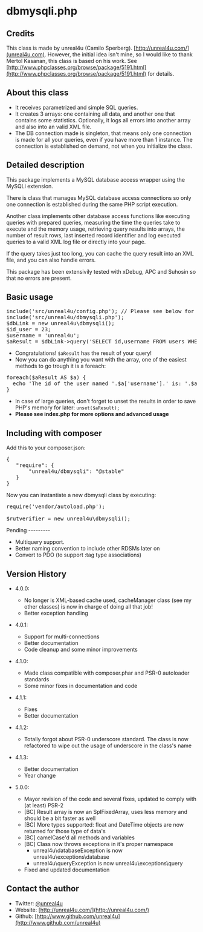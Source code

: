 dbmysqli.php
======

Credits
--------

This class is made by unreal4u (Camilo Sperberg). [http://unreal4u.com/](unreal4u.com). However, the initial idea isn't
mine, so I would like to thank Mertol Kasanan, this class is based on his work.
See [http://www.phpclasses.org/browse/package/5191.html](http://www.phpclasses.org/browse/package/5191.html) for details.

About this class
--------

* It receives parametrized and simple SQL queries.
* It creates 3 arrays: one containing all data, and another one that contains some statistics. Optionally, it logs all errors into another array and also into an valid XML file.
* The DB connection made is singleton, that means only one connection is made for all your queries, even if you have more than 1 instance. The connection is established on demand, not when you initialize the class.

Detailed description
---------

This package implements a MySQL database access wrapper using the MySQLi extension.

There is class that manages MySQL database access connections so only one connection is established during the same PHP script execution.

Another class implements other database access functions like executing queries with prepared queries, measuring the time the queries take to execute and the memory usage, retrieving query results into arrays, the number of result rows, last inserted record identifier and log executed queries to a valid XML log file or directly into your page.

If the query takes just too long, you can cache the query result into an XML file, and you can also handle errors.

This package has been extensivily tested with xDebug, APC and Suhosin so that no errors are present.

Basic usage
----------

<pre>include('src/unreal4u/config.php'); // Please see below for explanation
include('src/unreal4u/dbmysqli.php');
$dbLink = new unreal4u\dbmysqli();
$id_user = 23;
$username = 'unreal4u';
$aResult = $dbLink->query('SELECT id,username FROM users WHERE id = ? AND username = ?',$id_user,$username);</pre>
* Congratulations! `$aResult` has the result of your query!
* Now you can do anything you want with the array, one of the easiest methods to go trough it is a foreach:
<pre>foreach($aResult AS $a) {
  echo 'The id of the user named '.$a['username'].' is: '.$a['id']."\n";
}</pre>
* In case of large queries, don't forget to unset the results in order to save PHP's memory for later: <code>unset($aResult);</code>
* **Please see index.php for more options and advanced usage**

Including with composer
---------

Add this to your composer.json:
<pre>
{
   "require": {
       "unreal4u/dbmysqli": "@stable"
   }
}
</pre>

Now you can instantiate a new dbmysqli class by executing:

<pre>
require('vendor/autoload.php');

$rutverifier = new unreal4u\dbmysqli();
</pre>

Pending ---------
* Multiquery support.
* Better naming convention to include other RDSMs later on
* Convert to PDO (to support :tag type associations)

Version History
----------

* 4.0.0:
    * No longer is XML-based cache used, cacheManager class (see my other classes) is now in charge of doing all that job!
    * Better exception handling
* 4.0.1:
    * Support for multi-connections
    * Better documentation
    * Code cleanup and some minor improvements
* 4.1.0:
    * Made class compatible with composer.phar and PSR-0 autoloader standards
    * Some minor fixes in documentation and code
* 4.1.1:
    * Fixes
    * Better documentation
* 4.1.2:
    * Totally forgot about PSR-0 underscore standard. The class is now refactored to wipe out the usage of underscore in the class's name
* 4.1.3:
    * Better documentation
    * Year change

* 5.0.0:
    * Mayor revision of the code and several fixes, updated to comply with (at least) PSR-2
    * [BC] Result array is now an SplFixedArray, uses less memory and should be a bit faster as well
    * [BC] More types supported: float and DateTime objects are now returned for those type of data's
    * [BC] camelCase'd all methods and variables
    * [BC] Class now throws exceptions in it's proper namespace
        * unreal4u\databaseException is now unreal4u\exceptions\database
        * unreal4u\queryException is now unreal4u\exceptions\query
    * Fixed and updated documentation

Contact the author
-------

* Twitter: [@unreal4u](http://twitter.com/unreal4u)
* Website: [http://unreal4u.com/](http://unreal4u.com/)
* Github:  [http://www.github.com/unreal4u](http://www.github.com/unreal4u)
